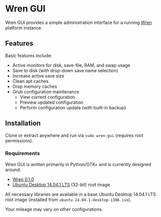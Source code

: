 # Wren GUI

Wren GUI provides a simple administration interface for a running [Wren](https://github.com/trynd/wren) platform instance.

## Features

Basic features include:

* Active monitors for disk, save-file, RAM, and swap usage
* Save to disk (with drop-down save name selection)
* Increase active save size
* Clean apt caches
* Drop memory caches
* Grub configuration maintenance
  * View current configuration
  * Preview updated configuration
  * Perform configuration update (with built-in backup)

## Installation

Clone or extract anywhere and run via `sudo wren-gui` (requires root permissions).

### Requirements

Wren GUI is written primarily in Python/GTK+ and is currently designed around:

* [Wren 0.1.0](https://github.com/trynd/wren/releases/tag/v0.1.0)
* [Ubuntu Desktop 14.04.1 LTS](http://releases.ubuntu.com/14.04.1/) (32-bit) root image

All necessary libraries are available in a base Ubuntu Desktop 14.04.1 LTS root image (installed from `ubuntu-14.04.1-desktop-i386.iso`).

Your mileage may vary on other configurations.
